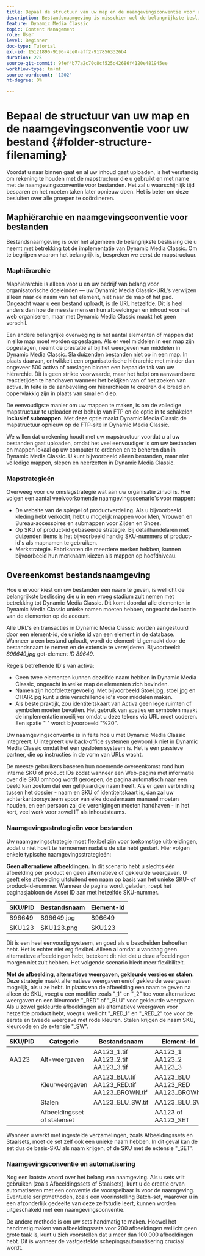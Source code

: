 ```yaml
---
title: Bepaal de structuur van uw map en de naamgevingsconventie voor uw bestand
description: Bestandsnaamgeving is misschien wel de belangrijkste beslissing die u neemt bij het implementeren van Dynamic Media Classic. De mapstructuur is eveneens van belang. Leer waarom het zo belangrijk en mogelijk is om voor uw omslagstructuur en dossiernamen te kiezen.
feature: Dynamic Media Classic
topic: Content Management
role: User
level: Beginner
doc-type: Tutorial
exl-id: 15121896-9196-4ce0-aff2-9178563326b4
duration: 275
source-git-commit: 9fef4b77a2c70c8cf525d42686f4120e481945ee
workflow-type: tm+mt
source-wordcount: '1202'
ht-degree: 0%

---
```


# Bepaal de structuur van uw map en de naamgevingsconventie voor uw bestand {#folder-structure-filenaming}

Voordat u naar binnen gaat en al uw inhoud gaat uploaden, is het verstandig om rekening te houden met de mapstructuur die u gebruikt en met name met de naamgevingsconventie voor bestanden. Het zal u waarschijnlijk tijd besparen en het moeten taken later opnieuw doen. Het is beter om deze besluiten over alle groepen te coördineren.

## Maphiërarchie en naamgevingsconventie voor bestanden

Bestandsnaamgeving is over het algemeen de belangrijkste beslissing die u neemt met betrekking tot de implementatie van Dynamic Media Classic. Om te begrijpen waarom het belangrijk is, bespreken we eerst de mapstructuur.

### Maphiërarchie

Maphiërarchie is alleen voor u en uw bedrijf van belang voor organisatorische doeleinden — uw Dynamic Media Classic-URL&#39;s verwijzen alleen naar de naam van het element, niet naar de map of het pad. Ongeacht waar u een bestand uploadt, is de URL hetzelfde. Dit is heel anders dan hoe de meeste mensen hun afbeeldingen en inhoud voor het web organiseren, maar met Dynamic Media Classic maakt het geen verschil.

Een andere belangrijke overweging is het aantal elementen of mappen dat in elke map moet worden opgeslagen. Als er veel middelen in een map zijn opgeslagen, neemt de prestatie af bij het weergeven van middelen in Dynamic Media Classic. Sla duizenden bestanden niet op in een map. In plaats daarvan, ontwikkelt een organisatorische hiërarchie met minder dan ongeveer 500 activa of omslagen binnen een bepaalde tak van uw hiërarchie. Dit is geen strikte voorwaarde, maar het helpt om aanvaardbare reactietijden te handhaven wanneer het bekijken van of het zoeken van activa. In feite is de aanbeveling om hiërarchieën te creëren die breed en oppervlakkig zijn in plaats van smal en diep.

De eenvoudigste manier om uw mappen te maken, is om de volledige mapstructuur te uploaden met behulp van FTP en de optie in te schakelen **Inclusief submappen**. Met deze optie maakt Dynamic Media Classic de mapstructuur opnieuw op de FTP-site in Dynamic Media Classic.

We willen dat u rekening houdt met uw mapstructuur voordat u al uw bestanden gaat uploaden, omdat het veel eenvoudiger is om uw bestanden en mappen lokaal op uw computer te ordenen en te beheren dan in Dynamic Media Classic. U kunt bijvoorbeeld alleen bestanden, maar niet volledige mappen, slepen en neerzetten in Dynamic Media Classic.

### Mapstrategieën

Overweeg voor uw omslagstrategie wat aan uw organisatie zinvol is. Hier volgen een aantal veelvoorkomende naamgevingsscenario&#39;s voor mappen:

- De website van de spiegel of productverdeling. Als u bijvoorbeeld kleding hebt verkocht, hebt u mogelijk mappen voor Men, Vrouwen en Bureau-accessoires en submappen voor Zijden en Shoes.
- Op SKU of product-id gebaseerde strategie. Bij detailhandelaren met duizenden items is het bijvoorbeeld handig SKU-nummers of product-id&#39;s als mapnamen te gebruiken.
- Merkstrategie. Fabrikanten die meerdere merken hebben, kunnen bijvoorbeeld hun merknaam kiezen als mappen op hoofdniveau.

## Overeenkomst bestandsnaamgeving

Hoe u ervoor kiest om uw bestanden een naam te geven, is wellicht de belangrijkste beslissing die u in een vroeg stadium zult nemen met betrekking tot Dynamic Media Classic. Dit komt doordat alle elementen in Dynamic Media Classic unieke namen moeten hebben, ongeacht de locatie van de elementen op de account.

Alle URL&#39;s en transacties in Dynamic Media Classic worden aangestuurd door een element-id, de unieke id van een element in de database. Wanneer u een bestand uploadt, wordt de element-id gemaakt door de bestandsnaam te nemen en de extensie te verwijderen. Bijvoorbeeld: _896649,jpg_ get-element _ID 89649_.

Regels betreffende ID&#39;s van activa:

- Geen twee elementen kunnen dezelfde naam hebben in Dynamic Media Classic, ongeacht in welke map de elementen zich bevinden.
- Namen zijn hoofdlettergevoelig. Met bijvoorbeeld Stoel.jpg, stoel.jpg en CHAIR.jpg kunt u drie verschillende id&#39;s voor middelen maken.
- Als beste praktijk, zou identiteitskaart van Activa geen lege ruimten of symbolen moeten bevatten. Het gebruik van spaties en symbolen maakt de implementatie moeilijker omdat u deze tekens via URL moet coderen. Een spatie &quot; &quot; wordt bijvoorbeeld &quot;%20&quot;.

Uw naamgevingsconventie is in feite hoe u met Dynamic Media Classic integreert. U integreert uw back-office systemen gewoonlijk niet in Dynamic Media Classic omdat het een gesloten systeem is. Het is een passieve partner, die op instructies in de vorm van URLs wacht.

De meeste gebruikers baseren hun noemende overeenkomst rond hun interne SKU of product IDs zodat wanneer een Web-pagina met informatie over die SKU omhoog wordt geroepen, de pagina automatisch naar een beeld kan zoeken dat een gelijkaardige naam heeft. Als er geen verbinding tussen het dossier - naam en SKU of identiteitskaart is, dan zal uw achterkantoorsysteem spoor van elke dossiernaam manueel moeten houden, en een persoon zal die verenigingen moeten handhaven - in het kort, veel werk voor zowel IT als inhoudsteams.

### Naamgevingsstrategieën voor bestanden

Uw naamgevingsstrategie moet flexibel zijn voor toekomstige uitbreidingen, zodat u niet hoeft te hernoemen nadat u de site hebt gestart. Hier volgen enkele typische naamgevingsstrategieën:

**Geen alternatieve afbeeldingen.** In dit scenario hebt u slechts één afbeelding per product en geen alternatieve of gekleurde weergaven. U geeft elke afbeelding uitsluitend een naam op basis van het unieke SKU- of product-id-nummer. Wanneer de pagina wordt geladen, roept het paginasjabloon de Asset ID aan met hetzelfde SKU-nummer.

| SKU/PID | Bestandsnaam | Element-id |
| ------- | ---------- | -------- |
| 896649 | 896649.jpg | 896649 |
| SKU123 | SKU123.png | SKU123 |

Dit is een heel eenvoudig systeem, en goed als u bescheiden behoeften hebt. Het is echter niet erg flexibel. Alleen al omdat u vandaag geen alternatieve afbeeldingen hebt, betekent dit niet dat u deze afbeeldingen morgen niet zult hebben. Het volgende scenario biedt meer flexibiliteit.

**Met de afbeelding, alternatieve weergaven, gekleurde versies en stalen.** Deze strategie maakt alternatieve weergaven en/of gekleurde weergaven mogelijk, als u ze hebt. In plaats van de afbeelding een naam te geven na alleen de SKU, voegt u een modifier zoals &quot;_1&quot; en &quot;_2&quot; toe voor alternatieve weergaven en een kleurcode &quot;_RED&quot; of &quot;_BLU&quot; voor gekleurde weergaven. Als u zowel gekleurde afbeeldingen als alternatieve weergaven voor hetzelfde product hebt, voegt u wellicht &quot;_RED_1&quot; en &quot;_RED_2&quot; toe voor de eerste en tweede weergave met rode kleuren. Stalen krijgen de naam SKU, kleurcode en de extensie &quot;_SW&quot;.

| SKU/PID | Categorie | Bestandsnaam | Element-id |
| ------- | ----------------------- | ------------------------------------------- | ------------------------------- |
| AA123 | Alt-weergaven | AA123_1.tif AA123_2.tif AA123_3.tif | AA123_1 AA123_2 AA123_3 |
|         | Kleurweergaven | AA123_BLU.tif AA123_RED.tif AA123_BROWN.tif | AA123_BLU AA123_RED AA123_BROWN |
|         | Stalen | AA123_BLU_SW.tif | AA123_BLU_SW |
|         | Afbeeldingsset of stalenset |                                             | AA123 of AA123_SET | — |

Wanneer u werkt met ingestelde verzamelingen, zoals Afbeeldingssets en Staalsets, moet de set zelf ook een unieke naam hebben. In dit geval kan de set dus de basis-SKU als naam krijgen, of de SKU met de extensie &quot;_SET&quot;.

### Naamgevingsconventie en automatisering

Nog een laatste woord over het belang van naamgeving. Als u sets wilt gebruiken (zoals Afbeeldingssets of Staalsets), kunt u de creatie ervan automatiseren met een conventie die voorspelbaar is voor de naamgeving. Eventuele scriptmethoden, zoals een voorinstelling Batch-set, waarover u in een afzonderlijk gedeelte van deze zelfstudie leert, kunnen worden uitgeschakeld met een naamgevingsconventie.

De andere methode is om uw sets handmatig te maken. Hoewel het handmatig maken van afbeeldingssets voor 200 afbeeldingen wellicht geen grote taak is, kunt u zich voorstellen dat u meer dan 100.000 afbeeldingen hebt. Dit is wanneer de vastgestelde schepingsautomatisering cruciaal wordt.
